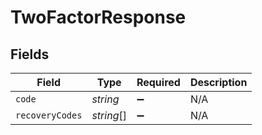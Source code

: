# TwoFactorResponse


## Fields

| Field              | Type               | Required           | Description        |
| ------------------ | ------------------ | ------------------ | ------------------ |
| `code`             | *string*           | :heavy_minus_sign: | N/A                |
| `recoveryCodes`    | *string*[]         | :heavy_minus_sign: | N/A                |